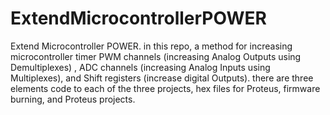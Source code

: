# ExtendMicrocontrollerPOWER
Extend Microcontroller POWER. in this repo, a method for increasing microcontroller timer PWM channels (increasing Analog Outputs using Demultiplexes) , ADC channels (increasing Analog Inputs using Multiplexes), and Shift registers (increase digital Outputs).  there are three elements code to each of the three projects, hex files for Proteus, firmware burning, and Proteus projects. 
